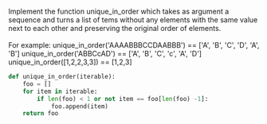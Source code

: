 <br>
Implement the function unique_in_order which takes as argument a sequence and turns a list of tems without any elements with the same value next to each other and preserving the original order of elements.
</br>

<br>
For example:
    unique_in_order('AAAABBBCCDAABBB') == ['A', 'B', 'C', 'D', 'A', 'B']
    unique_in_order('ABBCcAD')         == ['A', 'B', 'C', 'c', 'A', 'D']
    unique_in_order([1,2,2,3,3])       == [1,2,3]
</br>

```python
def unique_in_order(iterable):
    foo = []
    for item in iterable:
        if len(foo) < 1 or not item == foo[len(foo) -1]:
            foo.append(item)
    return foo

```

